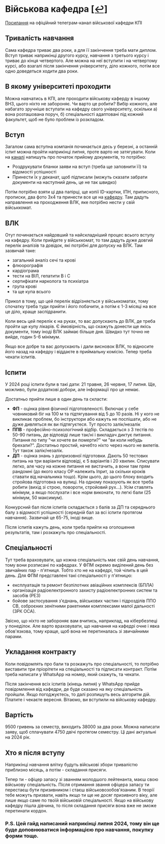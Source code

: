 
# Військова кафедра [[↩]](../../README.md)

[Посилання](https://t.me/kvpvstyp) на офіційний телеграм-канал військової кафедри КПІ

## Тривалість навчання
Сама кафедра триває два роки, а для її закінчення треба мати диплом. Вступ триває наприкінці другого курсу, навчання з третього курсу і триває до кінця четвертого. Але можна на неї вступити і на четвертому курсі, або взагалі після закінчення університету, діло кожного, потім все одно доведеться ходити два роки.

## В якому університеті проходити
Можна навчатись в КПІ, але проходити військову каферду в іншому ВНЗ, цього ніхто не забороняє. Чи варто це робити? Вибір кожного, але набагато зручніше вступати на кафедру свого університету, оскільки а) вона розташована поруч, б) спеціальності адаптовані під кожний факультет, щоб не було проблем із розкладом.

## Вступ
Загалом сама вступна компанія починається десь у березні, а останній іспит можна пройти наприкінці липня, проте варто не затягувати. Коли на [каналі](https://t.me/kvpvstyp) напишуть про початок прийому документів, то потрібно:

- Роздрукувати бланки заяви на вступ (треба ще заповнити її) та відомості успішності
- Принести їх у деканат, щоб підписали (можуть сказати забрати документи на наступний день, це не так швидко)

Потім потрібно взяти ці два папірці, ще копії ID-картки, ІПН, приписного, прописки, два фото 3х4 та принести все це на [кафедру](https://www.google.com/maps/place/%D0%9A%D0%B0%D1%84%D0%B5%D0%B4%D1%80%D0%B0+%D0%B2%D1%96%D0%B9%D1%81%D1%8C%D0%BA%D0%BE%D0%B2%D0%BE%D1%97+%D0%BF%D1%96%D0%B4%D0%B3%D0%BE%D1%82%D0%BE%D0%B2%D0%BA%D0%B8+%D0%9D%D0%A2%D0%A3%D0%A3+%D0%9A%D0%9F%D0%86/@50.4432015,30.4447327,17z/data=!4m6!3m5!1s0x40d4cd0ce6431eef:0x6118f66cd40b9b3f!8m2!3d50.4432425!4d30.4469321!16s%2Fg%2F11g20j7j1q?entry=ttu). Там дадуть направлення на проходження ВЛК, яке потрібно нести у свій військкомат.

## ВЛК
Отут починається найдовший та найскладніший процес всього вступу на кафедру. Коли прийдете у військкомат, то там дадуть дуже довгий перелік аналізів та довідок, які потрібні для допуску на ВЛК. Там зазвичай таке:

- загальний аналіз сечі та крові
- флюорографія
- кардіограма
- тести на ВІЛ, гепатити B і C
- сертифікати нарколога та психіатра
- група крові
- та ще купа всього

Прикол в тому, що цей перелік відрізняється у військкоматах, тому спочатку треба туди прийти і його побачити, а потім є 1-3 місяці на все це діло, краще заспідранити. 

Коли весь цей перелік є на руках, то вас допускають до ВЛК, де треба пройти ще купу лікарів. Є ймовірність, що скажуть донести ще якісь документи, тому іноді ВЛК займає більше дня. Швидко тут точно не вийде, годин 5-6 мінімум. 

Якщо все добре та вас допускають і дали висновок ВЛК, то відносите його назад на кафедру і віддаєте в приймальну комісію. Тепер треба чекати іспитів.

## Іспити
У 2024 році іспити були в такі дати: 21 травня, 26 червня, 17 липня. Ще, можливо, були додаткові добори, але інформації про це немає. 

Достатньо прийти лише в один день та скласти:

- **ФП** - оцінка рівня фізичної підготовленості. Включає у себе човниковий біг на 100 м та підтягування від 5 до 10 разів. Ні у кого не викликає проблем, бо інструктори або кажуть не поспішати, або не дуже дивляться як ви підтягуєтеся. Тут просто залік/незалік
- **ППВ** - професійно-психологічний відбір. Складається з 3 тестів по 50-90 питань, де відповіді лише так/ні і викладач диктує питання. Питання по типу "чи хочете ви померти?" чи "ви коли небудь брехали?". Достатньо простий, начебто ніхто через нього не вилетів. Тут також залік/незалік.
- **ДП** - оцінка знань з допризовної підготовки. Дають 50 тестових питань на три варіанти відповіді, є 5 варіантів і 20 хвилин. Списувати легко, але часу на кожне питання не вистачить, а вони там прям рандомні (до якого класу ОР належить Іприт, за скільки кроків ставати від начальника тощо). Крім цього, до цього блоку входить стройова підготовка на вулиці. На одному показують як все треба робити (вихід зі строю, повороти, стройовий рух...). Усім ставлять мінімум, а якщо послухати і все норм виконати, то легкі бали (25 мінімум, 50 максимум).

Конкурсний бал після іспитів складається з балів за ДП та середнього балу з відомості успішності (середній бал за всі іспити протягом навчання). Зазвичай це 65-75, іноді вище. 

Після іспитів кажуть день, коли треба прийти на оголошення результатів, там і розкажуть про спеціальності.

## Спеціальності
Тут треба враховувати, що кожна спеціальність має свій день навчання, тому вони розписані по кафедрах. У ФПМ окремо виділений день без звичайних пар - п'ятниця. Тобто хто не на кафедрі, той чілить в цей день. Для ФПМ представлені такі спеціальності у п'ятницю:

- експлуатація та ремонт безпілотних авіаційних комплексів (БПЛА)
- організація радіоелектронного захисту радіоелектронних систем та засобів (РЕЗ)
- бойове застосування з'єднань, військових частин і підрозділів ППО СВ, озброєних зенітними ракетними комплексами малої дальності (ЗРК ОСА).

Звісно, що ніхто не забороняє вам вчитись, наприклад, на кібербезпеці у понеділок. Але варто враховувати, що навчання на кафедрі очне і явка обов'язкова, тому краще, щоб вона не перетиналась зі звичайними парами.

## Укладання контракту
Коли повідомлять про бали та розкажуть про спеціальності, то потрібно виставити три пріорітети на спеціальності та підписати контракт. Потім треба написати у WhatsApp на номер, який скажуть, та чекати.

Після закінчення всіх іспитів (кінець липня) у WhatsApp прийде повідомлення від кафедри, де буде сказано на яку спеціальність пройшли. Якщо погоджуєтесь, то далі розпишуть весь алгоритм дій. Платите і чекаєте вересня. Вітаємо, ви вступили на військову кафедру.

## Вартість
9500 гривень за семестр, виходить 38000 за два роки. Можна написати заяву, щоб сплачувати 4750 двічі протягом семестру. Ці дані актуальні на 2024 рік.

## Хто я після вступу
Наприкінці навчання влітку будуть військові збори тривалістю приблизно місяць, а потім - складання присяги.

Тепер ти - офіцер запасу зі званням молодшого лейтенанта, маєш свою військову спеціальність. Після отримання звання офіцера запасу ти перестаєш бути призивником і стаєш військовозобов'язаним. В теорії тебе можуть призвати, навіть якщо ти ще не досяг призивного віку, але лише якщо саме по твоїй військовій спеціальності. Якщо на військову кафедру пішла дівчина, то після складання присяги вона вже не зможе перетинати кордон.

### P.S. Цей гайд написаний наприкінці липня 2024, тому він ще буде доповнюватися інформацією про навчання, покупку форми тощо. 
